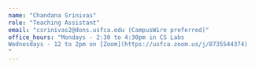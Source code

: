 ```yaml
---
name: "Chandana Srinivas"
role: "Teaching Assistant"
email: "csrinivas2@dons.usfca.edu (CampusWire preferred)"
office_hours: "Mondays - 2:30 to 4:30pm in CS Labs
Wednesdays - 12 to 2pm on [Zoom](https://usfca.zoom.us/j/8735544374)
"
---
```

